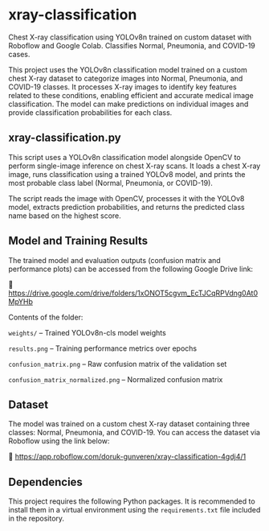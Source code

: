 # xray-classification
Chest X-ray classification using YOLOv8n trained on custom dataset with Roboflow and Google Colab. Classifies Normal, Pneumonia, and COVID-19 cases.

This project uses the YOLOv8n classification model trained on a custom chest X-ray dataset to categorize images into Normal, Pneumonia, and COVID-19 classes. It processes X-ray images to identify key features related to these conditions, enabling efficient and accurate medical image classification. The model can make predictions on individual images and provide classification probabilities for each class.

## xray-classification.py

This script uses a YOLOv8n classification model alongside OpenCV to perform single-image inference on chest X-ray scans.
It loads a chest X-ray image, runs classification using a trained YOLOv8 model, and prints the most probable class label (Normal, Pneumonia, or COVID-19).

The script reads the image with OpenCV, processes it with the YOLOv8 model, extracts prediction probabilities, and returns the predicted class name based on the highest score.


## Model and Training Results

The trained model and evaluation outputs (confusion matrix and performance plots) can be accessed from the following Google Drive link:

🔗 https://drive.google.com/drive/folders/1xONOT5cgvm_EcTJCqRPVdng0At0MpYHb

Contents of the folder:

`weights/` – Trained YOLOv8n-cls model weights

`results.png` – Training performance metrics over epochs

`confusion_matrix.png` – Raw confusion matrix of the validation set

`confusion_matrix_normalized.png` – Normalized confusion matrix

## Dataset

The model was trained on a custom chest X-ray dataset containing three classes: Normal, Pneumonia, and COVID-19.
You can access the dataset via Roboflow using the link below:

🔗 https://app.roboflow.com/doruk-gunveren/xray-classification-4gdj4/1



## Dependencies

This project requires the following Python packages. It is recommended to install them in a virtual environment using the `requirements.txt` file included in the repository.
